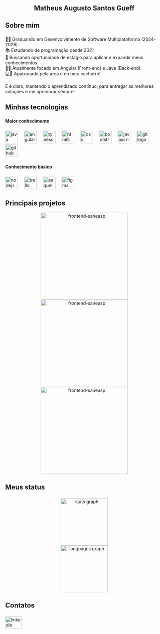 <h2 align="center">Matheus Augusto Santos Gueff</h2>

###

<h2 align="left">Sobre mim</h2>

###

<p align="left">👨‍🎓 Graduando em Desenvolvimento de Software Multiplataforma (2024-2026). <br> 📚 Estudando de programação desde 2021<br>🚀 Buscando oportunidade de estágio para aplicar e expandir meus conhecimentos.  <br>👨‍💻 Atualmente focado em Angular (Front-end) e Java (Back-end)<br>💻🐶 Apaixonado pela área e no meu cachorro!<br><br>E é claro, mantendo o aprendizado contínuo, para entregar as melhores soluções e me aprimorar sempre!</p>

###

<h2 align="left">Minhas tecnologias</h2>

###

<h4 align="left">Maior conhecimento</h4>

###

<div align="left">
  <img src="https://cdn.jsdelivr.net/gh/devicons/devicon/icons/java/java-original.svg" height="40" alt="java logo"  />
  <img width="12" />
  <img src="https://cdn.jsdelivr.net/gh/devicons/devicon/icons/angularjs/angularjs-original.svg" height="40" alt="angularjs logo"  />
  <img width="12" />
  <img src="https://cdn.jsdelivr.net/gh/devicons/devicon/icons/typescript/typescript-original.svg" height="40" alt="typescript logo"  />
  <img width="12" />
  <img src="https://cdn.jsdelivr.net/gh/devicons/devicon/icons/html5/html5-original.svg" height="40" alt="html5 logo"  />
  <img width="12" />
  <img src="https://cdn.jsdelivr.net/gh/devicons/devicon/icons/css3/css3-original.svg" height="40" alt="css logo"  />
  <img width="12" />
  <img src="https://cdn.jsdelivr.net/gh/devicons/devicon/icons/bootstrap/bootstrap-original.svg" height="40" alt="bootstrap logo"  />
  <img width="12" />
  <img src="https://cdn.jsdelivr.net/gh/devicons/devicon/icons/javascript/javascript-original.svg" height="40" alt="javascript logo"  />
  <img width="12" />
  <img src="https://cdn.jsdelivr.net/gh/devicons/devicon/icons/git/git-original.svg" height="40" alt="git logo"  />
  <img width="12" />
  <img src="https://cdn.jsdelivr.net/gh/devicons/devicon/icons/github/github-original.svg" height="40" alt="github logo"  />
</div>

###

<h4 align="left">Conhecimento básico</h4>

###

<div align="left">
  <img src="https://cdn.jsdelivr.net/gh/devicons/devicon/icons/nodejs/nodejs-original.svg" height="40" alt="nodejs logo"  />
  <img width="12" />
  <img src="https://cdn.jsdelivr.net/gh/devicons/devicon/icons/trello/trello-plain.svg" height="40" alt="trello logo"  />
  <img width="12" />
  <img src="https://cdn.jsdelivr.net/gh/devicons/devicon/icons/sequelize/sequelize-original.svg" height="40" alt="sequelize logo"  />
  <img width="12" />
  <img src="https://cdn.jsdelivr.net/gh/devicons/devicon/icons/figma/figma-original.svg" height="40" alt="figma logo"  />
</div>

## Principais projetos

<div align=center>
   <span><a href="https://github.com/MathGueff/FrontEnd-SaneaSP"><img width="278" src="https://denvercoder1-github-readme-stats.vercel.app/api/pin/?username=MathGueff&repo=FrontEnd-SaneaSP&theme=blueberry&bg_color=1F222E&title_color=576fe5&hide_border=true&icon_color=6353e9&show_icons=true" alt="frontend-saneasp"></a>
</span>
  <span><a href="https://github.com/MathGueff/FrontEnd-SaneaSP"><img width="278" src="https://denvercoder1-github-readme-stats.vercel.app/api/pin/?username=MathGueff&repo=BackEnd-SaneaSP&theme=blueberry&bg_color=1F222E&title_color=d26a75&hide_border=true&icon_color=de5e75&show_icons=true" alt="frontend-saneasp"></a></span>
  <span><a href="https://github.com/MathGueff/FrontEnd-SaneaSP"><img width="278" src="https://denvercoder1-github-readme-stats.vercel.app/api/pin/?username=MathGueff&repo=saneasp-documentation&theme=blueberry&bg_color=1F222E&title_color=b991cf&hide_border=true&icon_color=bf69d3&show_icons=true" alt="frontend-saneasp"></a></span>



</div>


###

<h2 align="left">Meus status</h2>

###

<div align="center">
  <img src="https://github-readme-stats.vercel.app/api?username=MathGueff&hide_title=false&hide_rank=false&show_icons=true&include_all_commits=true&count_private=true&disable_animations=false&theme=blueberry&locale=en&hide_border=false&order=1" height="150" alt="stats graph" /> <br>
  <img src="https://github-readme-stats.vercel.app/api/top-langs?username=MathGueff&locale=en&hide_title=false&layout=compact&card_width=320&langs_count=5&theme=blueberry&hide_border=false&order=2" height="150" alt="languages graph"  />
</div>

###

<h2 align="left">Contatos</h2>

###

<div align="left">
  <a href="https://www.linkedin.com/in/matheus-gueff-b74949311/" target="_blank">
    <img src="https://raw.githubusercontent.com/maurodesouza/profile-readme-generator/master/src/assets/icons/social/linkedin/default.svg" width="52" height="40" alt="linkedin logo"  />
  </a>
</div>

###
